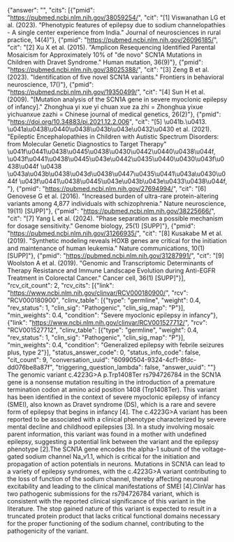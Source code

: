 {"answer": "", "cits": [{"pmid": "https://pubmed.ncbi.nlm.nih.gov/38059254/", "cit": "[1] Viswanathan LG et al. (2023). \"Phenotypic features of epilepsy due to sodium channelopathies - A single center experience from India.\" Journal of neurosciences in rural practice, 14(4)"}, {"pmid": "https://pubmed.ncbi.nlm.nih.gov/26096185/", "cit": "[2] Xu X et al. (2015). \"Amplicon Resequencing Identified Parental Mosaicism for Approximately 10% of \"de novo\" SCN1A Mutations in Children with Dravet Syndrome.\" Human mutation, 36(9)"}, {"pmid": "https://pubmed.ncbi.nlm.nih.gov/38025388/", "cit": "[3] Zeng B et al. (2023). \"Identification of five novel SCN1A variants.\" Frontiers in behavioral neuroscience, 17()"}, {"pmid": "https://pubmed.ncbi.nlm.nih.gov/19350499/", "cit": "[4] Sun H et al. (2009). \"[Mutation analysis of the SCN1A gene in severe myoclonic epilepsy of infancy].\" Zhonghua yi xue yi chuan xue za zhi = Zhonghua yixue yichuanxue zazhi = Chinese journal of medical genetics, 26(2)"}, {"pmid": "https://doi.org/10.34883/pi.2021.12.2.006", "cit": "[5] \u041b.\u0413. \u041a\u0438\u0440\u0438\u043b\u043e\u0432\u0430 et al. (2021). \"Epileptic Encephalopathies in Children with Autistic Spectrum Disorders: from Molecular Genetic Diagnostics to Target Therapy\" \u041f\u0441\u0438\u0445\u0438\u0430\u0442\u0440\u0438\u044f, \u043f\u0441\u0438\u0445\u043e\u0442\u0435\u0440\u0430\u043f\u0438\u044f \u0438 \u043a\u043b\u0438\u043d\u0438\u0447\u0435\u0441\u043a\u0430\u044f \u043f\u0441\u0438\u0445\u043e\u043b\u043e\u0433\u0438\u044f, "}, {"pmid": "https://pubmed.ncbi.nlm.nih.gov/27694994/", "cit": "[6] Genovese G et al. (2016). \"Increased burden of ultra-rare protein-altering variants among 4,877 individuals with schizophrenia.\" Nature neuroscience, 19(11) [SUPP]"}, {"pmid": "https://pubmed.ncbi.nlm.nih.gov/38225666/", "cit": "[7] Yang L et al. (2024). \"Phase separation as a possible mechanism for dosage sensitivity.\" Genome biology, 25(1) [SUPP]"}, {"pmid": "https://pubmed.ncbi.nlm.nih.gov/31266935/", "cit": "[8] Kusakabe M et al. (2019). \"Synthetic modeling reveals HOXB genes are critical for the initiation and maintenance of human leukemia.\" Nature communications, 10(1) [SUPP]"}, {"pmid": "https://pubmed.ncbi.nlm.nih.gov/31287991/", "cit": "[9] Woolston A et al. (2019). \"Genomic and Transcriptomic Determinants of Therapy Resistance and Immune Landscape Evolution during Anti-EGFR Treatment in Colorectal Cancer.\" Cancer cell, 36(1) [SUPP]"}], "rcv_cit_count": 2, "rcv_cits": [{"link": "https://www.ncbi.nlm.nih.gov/clinvar/RCV000180900/", "rcv": "RCV000180900", "clinv_table": [{"type": "germline", "weight": 0.4, "rev_status": 1, "clin_sig": "Pathogenic", "clin_sig_map": "P"}], "min_weights": 0.4, "condition": "Severe myoclonic epilepsy in infancy"}, {"link": "https://www.ncbi.nlm.nih.gov/clinvar/RCV001527712/", "rcv": "RCV001527712", "clinv_table": [{"type": "germline", "weight": 0.4, "rev_status": 1, "clin_sig": "Pathogenic", "clin_sig_map": "P"}], "min_weights": 0.4, "condition": "Generalized epilepsy with febrile seizures plus, type 2"}], "status_answer_code": 0, "status_info_code": false, "cit_count": 9, "conversation_uuid": "60990504-9324-4cf1-8fdc-dd076be8a87f", "triggering_question_lambda": false, "answer_uuid": ""}
The genomic variant c.4223G>A p.Trp1408Ter rs794726784 in the SCN1A gene is a nonsense mutation resulting in the introduction of a premature termination codon at amino acid position 1408 (Trp1408Ter). This variant has been identified in the context of severe myoclonic epilepsy of infancy (SMEI), also known as Dravet syndrome (DS), which is a rare and severe form of epilepsy that begins in infancy [4]. The c.4223G>A variant has been reported to be associated with a clinical phenotype characterized by severe mental decline and childhood epilepsies [3]. In a study involving mosaic parent information, this variant was found in a mother with undefined epilepsy, suggesting a potential link between the variant and the epilepsy phenotype [2].The SCN1A gene encodes the alpha-1 subunit of the voltage-gated sodium channel Na_v1.1, which is critical for the initiation and propagation of action potentials in neurons. Mutations in SCN1A can lead to a variety of epilepsy syndromes, with the c.4223G>A variant contributing to the loss of function of the sodium channel, thereby affecting neuronal excitability and leading to the clinical manifestations of SMEI [4].ClinVar has two pathogenic submissions for the rs794726784 variant, which is consistent with the reported clinical significance of this variant in the literature. The stop gained nature of this variant is expected to result in a truncated protein product that lacks critical functional domains necessary for the proper functioning of the sodium channel, contributing to the pathogenicity of the variant.